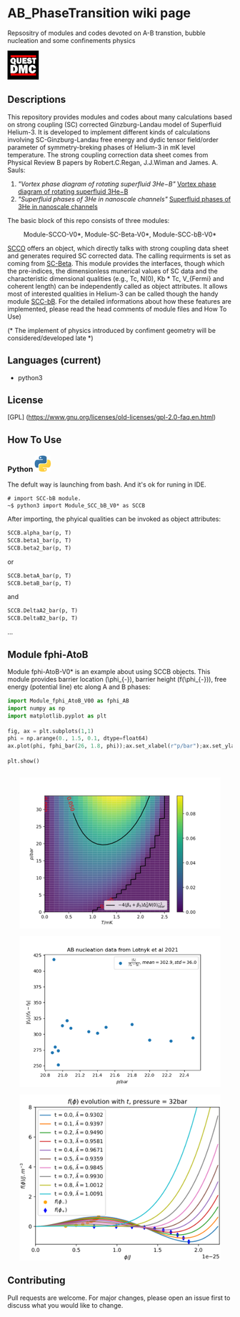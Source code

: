 # AB_PhaseTransition wiki page

Repsositry of modules and codes devoted on A-B transtion, bubble nucleation and some confinements physics 

![WP2][QUEST_DMC_WP2]

## Descriptions
This repository provides modules and codes about many calculations based on strong coupling (SC) corrected Ginzburg-Landau model of Superfluid Helium-3. It is developed to implement different kinds of calculations involving SC-Ginzburg-Landau free energy and dydic tensor field/order parameter of symmetry-breking phases of Helium-3 in mK level temperature. The strong coupling correction data sheet comes from Physical Review B papers by Robert.C.Regan, J.J.Wiman and James. A. Sauls:
1. *"Vortex phase diagram of rotating superfluid  3He−B"*
    [Vortex phase diagram of rotating superfluid 3He−B](https://journals.aps.org/prb/abstract/10.1103/PhysRevB.101.024517)
2. *"Superfluid phases of 3He in nanoscale channels"* 
    [Superfluid phases of 3He in nanoscale channels](https://journals.aps.org/prb/abstract/10.1103/PhysRevB.92.144515)


The basic block of this repo consists of three modules:
<p align="center">
    Module-SCCO-V0*, Module-SC-Beta-V0*, Module-SCC-bB-V0*
</p>

[SCCO](https://github.com/timohyva/AB_PhaseTransition/blob/master/Module_SCCO_V02.py) offers an object, which directly talks with strong coupling data sheet and generates required SC corrected data. The calling requirments is set as coming from [SC-Beta](https://github.com/timohyva/AB_PhaseTransition/blob/master/Module_SC_Beta_V03.py). This module provides the interfaces, though which the pre-indices, the dimensionless munerical values of SC data and the characteristic dimensional qualities (e.g., Tc, N(0), Kb * Tc, V_{Fermi} and coherent length) can be independently called as object attributes. It allows most of interested qualities in Helium-3 can be called though the handy module [SCC-bB](https://github.com/timohyva/AB_PhaseTransition/blob/master/Module_SCC_bB_V00.py). For the detailed informations about how these features are implemented, please read the head comments of module files and How To Use)


(* The implement of physics introduced by confiment geometry will be considered/developed late *)

## Languages (current)
* python3


## License
[GPL] (https://www.gnu.org/licenses/old-licenses/gpl-2.0-faq.en.html)

## How To Use

### Python ![Python](https://github.com/timohyva/AB_PhaseTransition/blob/master/logo_languge11.png)
The defult way is launching from bash. And it's ok for runing in IDE.
```shell
# import SCC-bB module. 
~$ python3 import Module_SCC_bB_V0* as SCCB 
```
After importing, the phyical qualities can be invoked as object attributes:
```python
SCCB.alpha_bar(p, T)
SCCB.beta1_bar(p, T)
SCCB.beta2_bar(p, T)
```
or
```python
SCCB.betaA_bar(p, T)
SCCB.betaB_bar(p, T)
```

and
```python
SCCB.DeltaA2_bar(p, T)
SCCB.DeltaB2_bar(p, T)
```
...

## Module fphi-AtoB

Module fphi-AtoB-V0* is an example about using SCCB objects. This module provides barrier location (\phi_{-}), barrier height (f(\phi_{-})), free energy (potential line) etc along A and B phases:
```python
import Module_fphi_AtoB_V00 as fphi_AB
import numpy as np
import matplotlib.pyplot as plt

fig, ax = plt.subplots(1,1)
phi = np.arange(0., 1.5, 0.1, dtype=float64)
ax.plot(phi, fphi_bar(26, 1.8, phi));ax.set_xlabel(r"p/bar");ax.set_ylabel(r"f(\phi)/(N(0) \times (kb \times Tc)^{2})")

plt.show()
```

##
<p align="center">
<img width="450" src="https://github.com/timohyva/AB_PhaseTransition/blob/master/Contour_And_Density_Plot_Of_1st_EigenvalueOfCurvatureMatirx.png" alt="curvature">
</p>

<p align="center">
<img width="450" src="https://github.com/timohyva/AB_PhaseTransition/blob/master/Lotynk_Data_Plot_fafab.png" alt="Lotynk">
</p>

<p align="center">
<img width="450" src="https://github.com/timohyva/AB_PhaseTransition/blob/master/fphiAB.png" alt="fphiAB">
</p>


## Contributing
Pull requests are welcome. For major changes, please open an issue first to discuss what you would like to change.

[plot1]: https://github.com/timohyva/AB_PhaseTransition/blob/master/Contour_And_Density_Plot_Of_1st_EigenvalueOfCurvatureMatirx.png

[plot2]: https://github.com/timohyva/AB_PhaseTransition/blob/master/Lotynk_Data_Plot_fafab.png 

[QUEST_DMC_WP2]: https://github.com/timohyva/AB_PhaseTransition/blob/master/QUEST_DMC1.png
